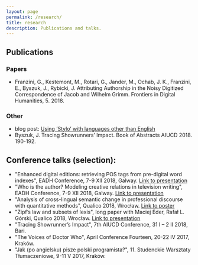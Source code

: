 ```yaml
---
layout: page
permalink: /research/
title: research
description: Publications and talks.
---
```

## Publications
### Papers
* Franzini, G., Kestemont, M., Rotari, G., Jander, M., Ochab, J. K., Franzini, E., Byszuk, J., Rybicki, J. Attributing Authorship in the Noisy Digitized Correspondence of Jacob and Wilhelm Grimm. Frontiers in Digital Humanities, 5. 2018.
  
### Other
* blog post: [Using ‘Stylo’ with languages other than English](https://computationalstylistics.github.io/blog/stylo_and_languages/)  
* Byszuk, J. Tracing Showrunners’ Impact. Book of Abstracts AIUCD 2018. 190-192.

## Conference talks (selection):
* "Enhanced digital editions: retrieving POS tags from pre-digital word indexes", EADH Conference, 7-9 XII 2018, Galway. [Link to presentation](https://github.com/JoannaBy/various_presentations/blob/master/EADH2018_Enhanced_digital_editions-retrieving_POS_tags_from_pre-digital_word_indexes.pdf)
* "Who is the author? Modeling creative relations in television writing", EADH Conference, 7-9 XII 2018, Galway. [Link to presentation](https://github.com/JoannaBy/various_presentations/blob/master/EADH2018_Who_is_the%20author_%20Modeling_creative_relations_in_television_writing.pdf)
* "Analysis of cross-lingual semantic change in professional discourse with quantitative methods", Qualico 2018, Wrocław. [Link to poster](https://github.com/JoannaBy/various_presentations/blob/master/Qualico2018_Analysis_of_cross-lingual_semantic-_change_in_professional_discourse_with_quantitative_%20methods.pdf)
* "Zipf’s law and subsets of lexis", long paper with Maciej Eder, Rafał L. Górski, Qualico 2018, Wrocław. [Link to presentation](https://computationalstylistics.github.io/zipf_on_grammar/)
* "Tracing Showrunner’s Impact", 7th AIUCD Conference, 31 I – 2 II 2018, Bari.
* "The Voices of Doctor Who", April Conference Fourteen, 20-22 IV 2017, Kraków.
* "Jak (po angielsku) pisze polski programista?", 11. Studenckie Warsztaty Tłumaczeniowe, 9-11 V 2017, Kraków.
